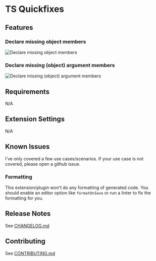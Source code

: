 # TS Quickfixes

## Features

### Declare missing object members

![Declare missing object members](gifs/implement-missing-members.gif)

### Declare missing (object) argument members

![Declare missing (object) argument members](gifs/implement-missing-members.gif)

## Requirements

N/A

<!-- If you have any requirements or dependencies, add a section describing those and how to install and configure them. -->

## Extension Settings

N/A

<!-- Include if your extension adds any VS Code settings through the `contributes.configuration` extension point.

For example:

This extension contributes the following settings:

* `myExtension.enable`: enable/disable this extension
* `myExtension.thing`: set to `blah` to do something -->

## Known Issues

I've only covered a few use cases/scenarios. If your use case is not covered,
please open a github issue.

### Formatting

This extension/plugin won't do any formatting of generated code. You should
enable an editor option like `formatOnSave` or run a linter to fix the formatting
for you.

## Release Notes

See [CHANGELOG.md](https://github.com/tamj0rd2/ts-quickfixes/blob/master/packages/plugin/CHANGELOG.md)

## Contributing

See [CONTRIBUTING.md](https://github.com/tamj0rd2/ts-quickfixes/blob/master/packages/plugin/CONTRIBUTING.md)
